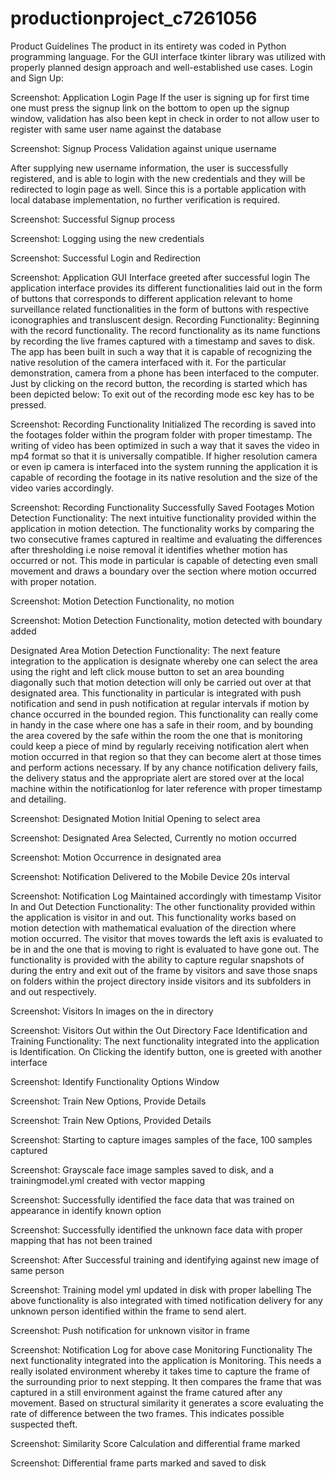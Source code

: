 # productionproject_c7261056
Product Guidelines
The product in its entirety was coded in Python programming language. For the GUI interface tkinter library was utilized with properly planned design approach and well-established use cases. 
Login and Sign Up:
 
Screenshot: Application Login Page
If the user is signing up for first time one must press the signup link on the bottom to open up the signup window, validation has also been kept in check in order to not allow user to register with same user name against the database
 
Screenshot: Signup Process Validation against unique username

After supplying new username information, the user is successfully registered, and is able to login with the new credentials and they will be redirected to login page as well. Since this is a portable application with local database implementation, no further verification is required. 
 
Screenshot: Successful Signup process

 
Screenshot: Logging using the new credentials


 
Screenshot: Successful Login and Redirection
 
Screenshot: Application GUI Interface greeted after successful login
The application interface provides its different functionalities laid out in the form of buttons that corresponds to different application relevant to home surveillance related functionalities in the form of buttons with respective iconographies and transluscent design. 
Recording Functionality:
Beginning with the record functionality. The record functionality as its name functions by recording the live frames captured with a timestamp and saves to disk. The app has been built in such a way that it is capable of recognizing the native resolution of the camera interfaced with it. For the particular demonstration, camera from a phone has been interfaced to the computer. Just by clicking on the record button, the recording is started which has been depicted below: To exit out of the recording mode esc key has to be pressed. 
 
Screenshot: Recording Functionality Initialized
The recording is saved into the footages folder within the program folder with proper timestamp. The writing of video has been optimized in such a way that it saves the video in mp4 format so that it is universally compatible.
If higher resolution camera or even ip camera is interfaced into the system running the application it is capable of recording the footage in its native resolution and the size of the video varies accordingly.
 
Screenshot: Recording Functionality Successfully Saved Footages
Motion Detection Functionality:
The next intuitive functionality provided within the application in motion detection. The functionality works by comparing the two consecutive frames captured in realtime and evaluating the differences after thresholding i.e noise removal it identifies whether motion has occurred or not. This mode in particular is capable of detecting even small movement and draws a boundary over the section where motion occurred with proper notation.
 
Screenshot: Motion Detection Functionality, no motion 
 
Screenshot: Motion Detection Functionality, motion detected with boundary added

Designated Area Motion Detection Functionality:
The next feature integration to the application is designate whereby one can select the area using the right and left click mouse button to set an area bounding diagonally such that motion detection will only be carried out over at that designated area. This functionality in particular is integrated with push notification and send in push notification at regular intervals if motion by chance occurred in the bounded region. This functionality can really come in handy in the case where one has a safe in their room, and by bounding the area covered by the safe within the room the one that is monitoring could keep a piece of mind by regularly receiving notification alert when motion occurred in that region so that they can become alert at those times and perform actions necessary. If by any chance notification delivery fails, the delivery status and the appropriate alert are stored over at the local machine within the notificationlog for later reference with proper timestamp and detailing. 
  
Screenshot: Designated Motion Initial Opening to select area
 
Screenshot: Designated Area Selected, Currently no motion occurred
 
Screenshot: Motion Occurrence in designated area
 
Screenshot: Notification Delivered to the Mobile Device 20s interval
 
Screenshot: Notification Log Maintained accordingly with timestamp
Visitor In and Out Detection Functionality:
The other functionality provided within the application is visitor in and out. This functionality works based on motion detection with mathematical evaluation of the direction where motion occurred. The visitor that moves towards the left axis is evaluated to be in and the one that is moving to right is evaluated to have gone out. The functionality is provided with the ability to capture regular snapshots of during the entry and exit out of the frame by visitors and save those snaps on folders within the project directory inside visitors and its subfolders in and out respectively.
 
 
 
 
Screenshot: Visitors In images on the in directory
 
Screenshot: Visitors Out within the Out Directory
Face Identification and Training Functionality:
The next functionality integrated into the application is Identification. On Clicking the identify button, one is greeted with another interface 
 
Screenshot: Identify Functionality Options Window
 
Screenshot: Train New Options, Provide Details
 
Screenshot: Train New Options, Provided Details

 
Screenshot: Starting to capture images samples of the face, 100 samples captured
 
 
Screenshot: Grayscale face image samples saved to disk, and a trainingmodel.yml created with vector mapping
 
Screenshot: Successfully identified the face data that was trained on appearance in identify known option 
 
Screenshot: Successfully identified the unknown face data with proper mapping that has not been trained 
 

 
Screenshot: After Successful training and identifying against new image of same person
 
Screenshot: Training model yml updated in disk with proper labelling
The above functionality is also integrated with timed notification delivery for any unknown person identified within the frame to send alert. 
 
Screenshot: Push notification for unknown visitor in frame
 
Screenshot: Notification Log for above case
Monitoring Functionality
The next functionality integrated into the application is Monitoring. This needs a really isolated environment whereby it takes time to capture the frame of the surrounding prior to next stepping. It then compares the frame that was captured in a still environment against the frame catured after any movement. Based on structural similarity it generates a score evaluating the rate of difference between the two frames. This indicates possible suspected theft.  

 
Screenshot: Similarity Score Calculation and differential frame marked
 
Screenshot: Differential frame parts marked and saved to disk
